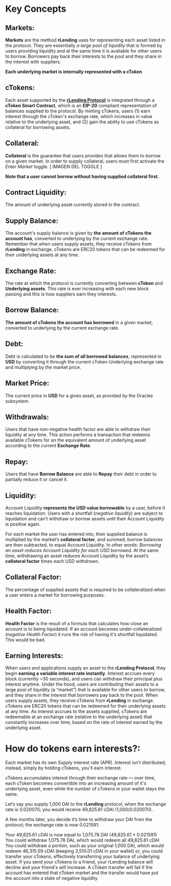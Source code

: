 # Key Concepts

## Markets:
**Markets** are the method **rLending** uses for representing each asset listed in the protocol. They are essentially _a large pool of liquidity_ that is formed by users providing liquidity and at the same time it is available for other users to borrow. Borrowers pay back their interests to the pool and they share in the interest with suppliers.

**Each underlying market is internally represented with a cToken**

## cTokens:
Each asset supported by the [**rLending Protocol**](https://github.com/riflending/rlending-protocol) is integrated through a **cToken Smart Contract**, which is an **EIP-20** compliant representation of balances supplied to the protocol. By minting cTokens, users (1) earn interest through the cToken's exchange rate, which increases in value relative to the underlying asset, and (2) gain the ability to use cTokens as collateral for borrowing assets.

## Collateral:
**Collateral** is the guarantee that users provides that allows them to borrow on a given market. In order to supply collateral, users must first activate the _Enter Market_ toggle.
[ IMAGEN DEL TOGGLE ]

**Note that a user cannot borrow without having supplied collateral first.**

## Contract Liquidity:
The amount of underlying asset currently stored in the contract.

## Supply Balance:
The account's supply balance is given by **the amount of cTokens the account has**, converted to underlying by the current exchange rate.
Remember that when users supply assets, they receive cTokens from **rLending** in exchange. cTokens are ERC20 tokens that can be redeemed for their underlying assets at any time.

## Exchange Rate:
The rate at which the protocol is currently converting between **cToken** and **Underlying assets**. This rate is ever increasing with each new block passing and this is how suppliers earn they interests.

## Borrow Balance:
**The amount of cTokens the account has borrowed** in a given market, converted to underlying by the current exchange rate.

## Debt:
Debt is calculated to be **the sum of all borrowed balances**, represented in **USD** by converting it through the current cToken-Underlying exchange rate and multiplying by the market price.

## Market Price:
The current price in **USD** for a given asset, as provided by the Oracles subsystem.

## Withdrawals:
Users that have non-negative health factor are able to withdraw their liquidity at any time. This action performs a transaction that redeems available cTokens for an the equivalent amount of underlying asset according to the current **Exchange Rate**.

## Repay:
Users that have **Borrow Balance** are able to **Repay** their debt in order to partially reduce it or cancel it.

## Liquidity:
Account Liquidity **represents the USD value borrowable** by a user, before it reaches liquidation. Users with a shortfall (_negative liquidity_) are subject to liquidation and can’t withdraw or borrow assets until their Account Liquidity is positive again.

For each market the user has entered into, their supplied balance is multiplied by the market’s **collateral factor**, and summed; borrow balances are then subtracted, to equal Account Liquidity. In other words: _Borrowing an asset reduces Account Liquidity for each USD borrowed_.
At the same time, withdrawing an asset reduces Account Liquidity by the asset’s **collateral factor** times each USD withdrawn.

## Collateral Factor:
The percentage of supplied assets that is required to be collateralized when a user enters a market for borrowing purposes.

## Health Factor:
**Health Factor** is the result of a formula that calculates how close an account is to being liquidated. If an account becomes under-collateralized (_negative Health Factor_) it runs the risk of having it's shortfall liquidated. This would be bad.

## Earning Interests:
When users and applications supply an asset to the **rLending Protocol**, they begin **earning a variable interest rate instantly**. Interest accrues every block (currently ~30 seconds), and users can withdraw their principal plus interest anytime.
Under the hood, users are contributing their assets to a large pool of liquidity (a “market”) that is available for other users to borrow, and they share in the interest that borrowers pay back to the pool.
When users supply assets, they receive cTokens from **rLending** in exchange. cTokens are ERC20 tokens that can be redeemed for their underlying assets at any time. As interest accrues to the assets supplied, cTokens are redeemable at an exchange rate (relative to the underlying asset) that constantly increases over time, based on the rate of interest earned by the underlying asset.

# How do tokens earn interests?:
Each market has its own Supply interest rate (APR). Interest isn't distributed; instead, simply by holding cTokens, you'll earn interest.

cTokens accumulates interest through their exchange rate — over time, each cToken becomes convertible into an increasing amount of it's underlying asset, even while the number of cTokens in your wallet stays the same.

Let’s say you supply 1,000 DAI to the **rLending** protocol, when the exchange rate is 0.020070; you would receive 49,825.61 cDAI (1,000/0.020070).

A few months later, you decide it’s time to withdraw your DAI from the protocol; the exchange rate is now 0.021591:

Your 49,825.61 cDAI is now equal to 1,075.78 DAI (49,825.61 * 0.021591)
You could withdraw 1,075.78 DAI, which would redeem all 49,825.61 cDAI
You could withdraw a portion, such as your original 1,000 DAI, which would redeem 46,315.59 cDAI (keeping 3,510.01 cDAI in your wallet)
or, you could transfer your cTokens, effectively transferring your balance of underlying asset. If you send your cTokens to a friend, your rLending balance will decline and your friend's will increase. A cToken transfer will fail if the account has entered that cToken market and the transfer would have put the account into a state of negative liquidity.